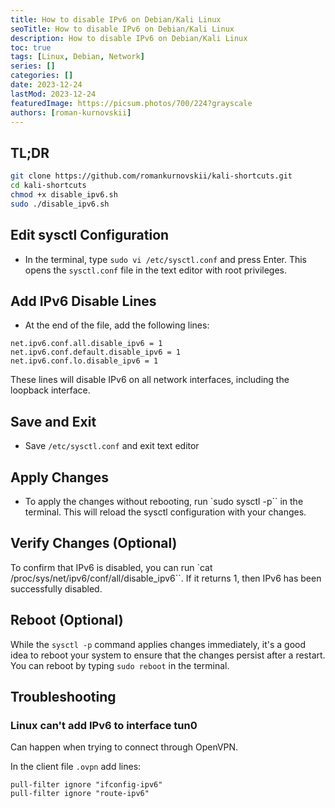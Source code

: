 ```yaml
---
title: How to disable IPv6 on Debian/Kali Linux
seoTitle: How to disable IPv6 on Debian/Kali Linux
description: How to disable IPv6 on Debian/Kali Linux
toc: true
tags: [Linux, Debian, Network]
series: []
categories: []
date: 2023-12-24
lastMod: 2023-12-24
featuredImage: https://picsum.photos/700/224?grayscale
authors: [roman-kurnovskii]
---
```


## TL;DR

```sh
git clone https://github.com/romankurnovskii/kali-shortcuts.git
cd kali-shortcuts
chmod +x disable_ipv6.sh
sudo ./disable_ipv6.sh
```

## Edit sysctl Configuration

- In the terminal, type `sudo vi /etc/sysctl.conf` and press Enter. This opens the `sysctl.conf` file in the text editor with root privileges.

## Add IPv6 Disable Lines

- At the end of the file, add the following lines:

```
net.ipv6.conf.all.disable_ipv6 = 1
net.ipv6.conf.default.disable_ipv6 = 1
net.ipv6.conf.lo.disable_ipv6 = 1
```

These lines will disable IPv6 on all network interfaces, including the loopback interface.

## Save and Exit

- Save `/etc/sysctl.conf` and exit text editor

## Apply Changes

- To apply the changes without rebooting, run `sudo sysctl -p`` in the terminal. This will reload the sysctl configuration with your changes.

## Verify Changes (Optional)

To confirm that IPv6 is disabled, you can run `cat /proc/sys/net/ipv6/conf/all/disable_ipv6``. If it returns 1, then IPv6 has been successfully disabled.

## Reboot (Optional)

While the `sysctl -p` command applies changes immediately, it's a good idea to reboot your system to ensure that the changes persist after a restart. You can reboot by typing `sudo reboot` in the terminal.

## Troubleshooting

### Linux can't add IPv6 to interface tun0

Can happen when trying to connect through OpenVPN.

In the client file `.ovpn` add lines:

```
pull-filter ignore "ifconfig-ipv6"
pull-filter ignore "route-ipv6"
```
